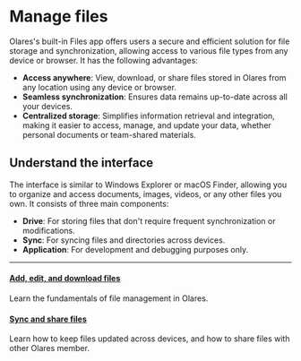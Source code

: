 # Manage files

Olares's built-in Files app offers users a secure and efficient solution for file storage and synchronization, allowing access to various file types from any device or browser. It has the following advantages:

* **Access anywhere**: View, download, or share files stored in Olares from any location using any device or browser.
* **Seamless synchronization**: Ensures data remains up-to-date across all your devices.
* **Centralized storage**: Simplifies information retrieval and integration, making it easier to access, manage, and update your data, whether personal documents or team-shared materials.

## Understand the interface
The interface is similar to Windows Explorer or macOS Finder, allowing you to organize and access documents, images, videos, or any other files you own.
It consists of three main components:

* **Drive**: For storing files that don't require frequent synchronization or modifications.
* **Sync**: For syncing files and directories across devices.
* **Application**: For development and debugging purposes only.

---
<div>
<h4><a href="./add-edit-download/">Add, edit, and download files</a></h4>
Learn the fundamentals of file management in Olares.
</div>

<div>
<h4><a href="./sync-share/">Sync and share files</a></h4>
Learn how to keep files updated across devices, and how to share files with other Olares member.
</div>


